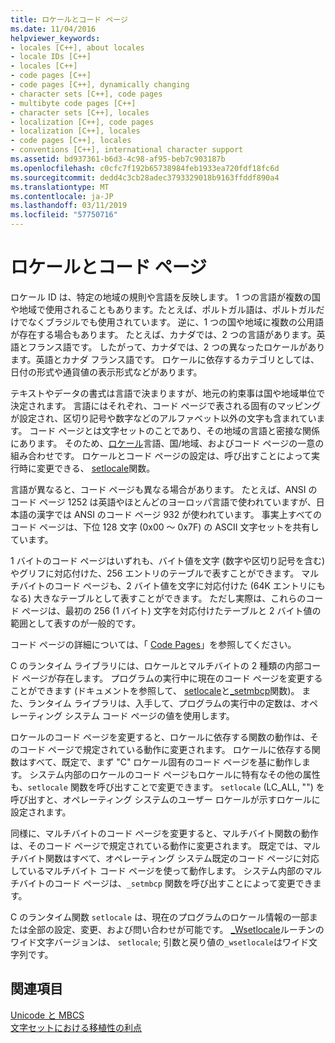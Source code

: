```yaml
---
title: ロケールとコード ページ
ms.date: 11/04/2016
helpviewer_keywords:
- locales [C++], about locales
- locale IDs [C++]
- locales [C++]
- code pages [C++]
- code pages [C++], dynamically changing
- character sets [C++], code pages
- multibyte code pages [C++]
- character sets [C++], locales
- localization [C++], code pages
- localization [C++], locales
- code pages [C++], locales
- conventions [C++], international character support
ms.assetid: bd937361-b6d3-4c98-af95-beb7c903187b
ms.openlocfilehash: c0cfc7f192b65738984feb1933ea720fdf18fc6d
ms.sourcegitcommit: dedd4c3cb28adec3793329018b9163ffddf890a4
ms.translationtype: MT
ms.contentlocale: ja-JP
ms.lasthandoff: 03/11/2019
ms.locfileid: "57750716"
---
```

# <a name="locales-and-code-pages"></a>ロケールとコード ページ

ロケール ID は、特定の地域の規則や言語を反映します。 1 つの言語が複数の国や地域で使用されることもあります。たとえば、ポルトガル語は、ポルトガルだけでなくブラジルでも使用されています。 逆に、1 つの国や地域に複数の公用語が存在する場合もあります。 たとえば、カナダでは、2 つの言語があります。英語とフランス語です。 したがって、カナダでは、2 つの異なったロケールがあります。英語とカナダ フランス語です。 ロケールに依存するカテゴリとしては、日付の形式や通貨値の表示形式などがあります。

テキストやデータの書式は言語で決まりますが、地元の約束事は国や地域単位で決定されます。 言語にはそれぞれ、コード ページで表される固有のマッピングが設定され、区切り記号や数字などのアルファベット以外の文字も含まれています。 コード ページとは文字セットのことであり、その地域の言語と密接な関係にあります。 そのため、[ロケール](../c-runtime-library/locale.md)言語、国/地域、およびコード ページの一意の組み合わせです。 ロケールとコード ページの設定は、呼び出すことによって実行時に変更できる、 [setlocale](../c-runtime-library/reference/setlocale-wsetlocale.md)関数。

言語が異なると、コード ページも異なる場合があります。 たとえば、ANSI のコード ページ 1252 は英語やほとんどのヨーロッパ言語で使われていますが、日本語の漢字では ANSI のコード ページ 932 が使われています。 事実上すべてのコード ページは、下位 128 文字 (0x00 ～ 0x7F) の ASCII 文字セットを共有しています。

1 バイトのコード ページはいずれも、バイト値を文字 (数字や区切り記号を含む) やグリフに対応付けた、256 エントリのテーブルで表すことができます。 マルチバイトのコード ページも、2 バイト値を文字に対応付けた (64K エントリにもなる) 大きなテーブルとして表すことができます。 ただし実際は、これらのコード ページは、最初の 256 (1 バイト) 文字を対応付けたテーブルと 2 バイト値の範囲として表すのが一般的です。

コード ページの詳細については、「 [Code Pages](../c-runtime-library/code-pages.md)」を参照してください。

C のランタイム ライブラリには、ロケールとマルチバイトの 2 種類の内部コード ページが存在します。 プログラムの実行中に現在のコード ページを変更することができます (ドキュメントを参照して、 [setlocale](../c-runtime-library/reference/setlocale-wsetlocale.md)と[_setmbcp](../c-runtime-library/reference/setmbcp.md)関数)。 また、ランタイム ライブラリは、入手して、プログラムの実行中の定数は、オペレーティング システム コード ページの値を使用します。

ロケールのコード ページを変更すると、ロケールに依存する関数の動作は、そのコード ページで規定されている動作に変更されます。 ロケールに依存する関数はすべて、既定で、まず "C" ロケール固有のコード ページを基に動作します。 システム内部のロケールのコード ページもロケールに特有なその他の属性も、`setlocale` 関数を呼び出すことで変更できます。 
  `setlocale` (LC_ALL, "") を呼び出すと、オペレーティング システムのユーザー ロケールが示すロケールに設定されます。

同様に、マルチバイトのコード ページを変更すると、マルチバイト関数の動作は、そのコード ページで規定されている動作に変更されます。 既定では、マルチバイト関数はすべて、オペレーティング システム既定のコード ページに対応しているマルチバイト コード ページを使って動作します。 システム内部のマルチバイトのコード ページは、`_setmbcp` 関数を呼び出すことによって変更できます。

C のランタイム関数 `setlocale` は、現在のプログラムのロケール情報の一部または全部の設定、変更、および問い合わせが可能です。 [_Wsetlocale](../c-runtime-library/reference/setlocale-wsetlocale.md)ルーチンのワイド文字バージョンは、 `setlocale`; 引数と戻り値の`_wsetlocale`はワイド文字列です。

## <a name="see-also"></a>関連項目

[Unicode と MBCS](../text/unicode-and-mbcs.md)<br/>
[文字セットにおける移植性の利点](../text/benefits-of-character-set-portability.md)
